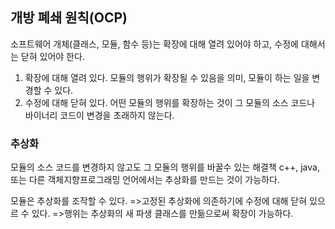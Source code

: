 ## 개방 폐쇄 원칙(OCP)
소프트웨어 개체(클래스, 모듈, 함수 등)는 확장에 대해 열려 있어야 하고, 수정에 대해서는 닫혀 있어야 한다. 
1. 확장에 대해 열려 있다.
모듈의 행위가 확장될 수 있음을 의미, 모듈이 하는 일을 변경할 수 있다. 
2. 수정에 대해 닫혀 있다.
어떤 모듈의 행위를 확장하는 것이 그 모듈의 소스 코드나 바이너리 코드이 변경을 초래하지 않는다. 

### 추상화
모듈의 소스 코드를 변경하지 않고도 그 모듈의 행위를 바꿀수 있는 해결책
c++, java, 또는 다른 객체지향프로그래밍 언어에서는 추상화를 만드는 것이 가능하다.

모듈은 추상화를 조작할 수 있다. 
=>고정된 추상화에 의존하기에 수정에 대해 닫혀 있으르 수 있다.
=>행위는 추상화의 새 파생 클래스를 만듦으로써 확장이 가능하다.

